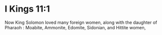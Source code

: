 # I Kings 11:1

Now King Solomon loved many foreign women, along with the daughter of Pharaoh : Moabite, Ammonite, Edomite, Sidonian, and Hittite women,
